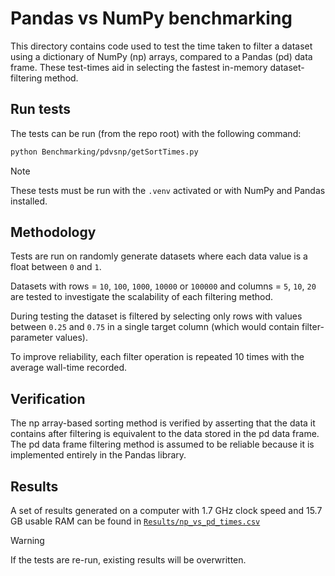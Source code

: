 # Pandas vs NumPy benchmarking 

This directory contains code used to test the time taken to filter a dataset using a dictionary of NumPy (np) arrays, compared to a Pandas (pd) data frame. These test-times aid in selecting the fastest in-memory dataset-filtering method.

## Run tests 
The tests can be run (from the repo root) with the following command:
```bash
python Benchmarking/pdvsnp/getSortTimes.py
```

> [!NOTE]
> These tests must be run with the `.venv` activated or with NumPy and Pandas installed.

## Methodology 
Tests are run on randomly generate datasets where each data value is a float between `0` and `1`.

Datasets with  rows = `10`, `100`, `1000`, `10000` or `100000` and columns = `5`, `10`, `20` are tested to investigate the scalability of each filtering method.

During testing the dataset is filtered by selecting only rows with values between `0.25` and `0.75` in a single target column (which would contain filter-parameter values). 

To improve reliability, each filter operation is repeated 10 times with the average wall-time recorded.

## Verification 
The np array-based sorting method is verified by asserting that the data it contains after filtering is equivalent to the data stored in the pd data frame.
The pd data frame filtering method is assumed to be reliable because it is implemented entirely in the Pandas library.

## Results
A set of results generated on a computer with 1.7 GHz clock speed and 15.7 GB usable RAM can be found in [`Results/np_vs_pd_times.csv`](../../Results/np_vs_pd_times.csv)

> [!WARNING]
> If the tests are re-run, existing results will be overwritten.


